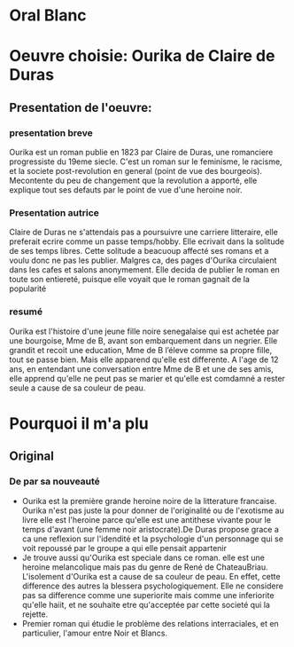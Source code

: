 # Oral Blanc

# Oeuvre choisie: Ourika de Claire de Duras


## Presentation de l'oeuvre:

### presentation breve
Ourika est un roman publie en 1823 par Claire de Duras, une romanciere progressiste du 19eme siecle. C'est un roman sur le feminisme, le racisme, et la societe post-revolution en general (point de vue des bourgeois). Mecontente du peu de changement que la revolution a apporté, elle explique tout ses defauts par le point de vue d'une heroine noir.

### Presentation autrice
Claire de Duras ne s'attendais pas a poursuivre une carriere litteraire, elle preferait ecrire comme un passe temps/hobby. Elle ecrivait dans la solitude de ses temps libres. Cette solitude a beacuoup affecté ses romans et a voulu donc ne pas les publier. Malgres ca, des pages d'Ourika circulaient dans les cafes et salons anonymement. Elle decida de publier le roman en toute son entiereté, puisque elle voyait que le roman gagnait de la popularité

### resumé
Ourika est l'histoire d'une jeune fille noire senegalaise qui est achetée par une bourgoise, Mme de B, avant son embarquement dans un negrier. Elle grandit et recoit une education, Mme de B l’éleve comme sa propre fille, tout se passe bien. Mais elle apparend qu'elle est differente. A l'age de 12 ans, en entendant une conversation entre Mme de B et une de ses amis, elle apprend qu'elle ne peut pas se marier et qu'elle est comdamné a rester seule a cause de sa couleur de peau.

# Pourquoi il m'a plu

## Original


### De par sa nouveauté
- Ourika est la première grande heroine noire de la litterature francaise. Ourika n'est pas juste la pour donner de l'originalité ou de l'exotisme au livre elle est l'heroine parce qu'elle est une antithese vivante pour le temps d'avant (une femme noir aristocrate).De Duras propose grace a ca une reflexion sur l'idendité et la psychologie d'un personnage qui se voit repoussé par le groupe  a qui elle pensait appartenir
- Je trouve aussi qu'Ourika est speciale dans ce roman. elle est une heroine melancolique mais pas du genre de René de ChateauBriau. L'isolement d'Ourika est a cause de sa couleur de peau. En effet, cette difference des autres la blessera psychologiquement. Elle ne considere pas sa difference comme une superiorite mais comme une inferiorite qu'elle haiit, et ne souhaite etre qu'acceptée par cette societé qui la rejette.
- Premier roman qui étudie le problème des relations interraciales, et en particulier, l'amour entre Noir et Blancs.